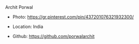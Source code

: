 Archit Porwal

- Photo: https://gr.pinterest.com/pin/437201076321932300/

- Location: India

- Github: https://github.com/porwalarchit
